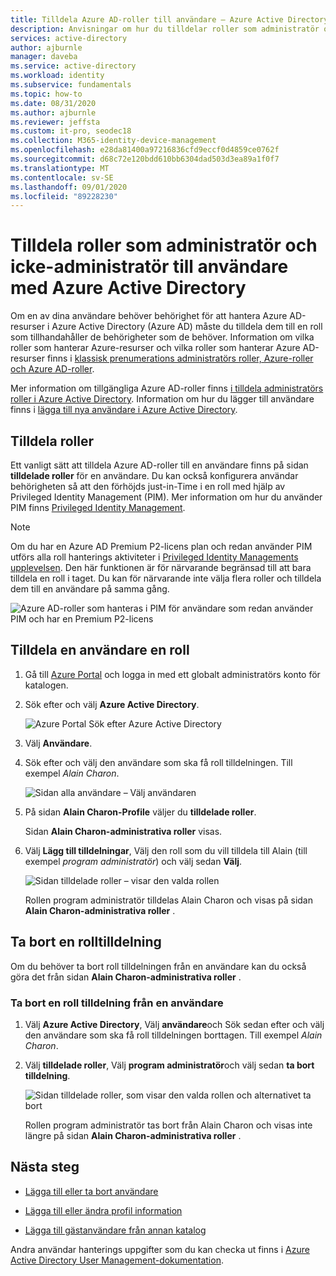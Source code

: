 ```yaml
---
title: Tilldela Azure AD-roller till användare – Azure Active Directory | Microsoft Docs
description: Anvisningar om hur du tilldelar roller som administratör och icke-administratör till användare med Azure Active Directory.
services: active-directory
author: ajburnle
manager: daveba
ms.service: active-directory
ms.workload: identity
ms.subservice: fundamentals
ms.topic: how-to
ms.date: 08/31/2020
ms.author: ajburnle
ms.reviewer: jeffsta
ms.custom: it-pro, seodec18
ms.collection: M365-identity-device-management
ms.openlocfilehash: e28da81400a97216836cfd9eccf0d4859ce0762f
ms.sourcegitcommit: d68c72e120bdd610bb6304dad503d3ea89a1f0f7
ms.translationtype: MT
ms.contentlocale: sv-SE
ms.lasthandoff: 09/01/2020
ms.locfileid: "89228230"
---
```

# <a name="assign-administrator-and-non-administrator-roles-to-users-with-azure-active-directory"></a>Tilldela roller som administratör och icke-administratör till användare med Azure Active Directory

Om en av dina användare behöver behörighet för att hantera Azure AD-resurser i Azure Active Directory (Azure AD) måste du tilldela dem till en roll som tillhandahåller de behörigheter som de behöver. Information om vilka roller som hanterar Azure-resurser och vilka roller som hanterar Azure AD-resurser finns i [klassisk prenumerations administratörs roller, Azure-roller och Azure AD-roller](../../role-based-access-control/rbac-and-directory-admin-roles.md).

Mer information om tillgängliga Azure AD-roller finns [i tilldela administratörs roller i Azure Active Directory](../users-groups-roles/directory-assign-admin-roles.md). Information om hur du lägger till användare finns i [lägga till nya användare i Azure Active Directory](add-users-azure-active-directory.md).

## <a name="assign-roles"></a>Tilldela roller

Ett vanligt sätt att tilldela Azure AD-roller till en användare finns på sidan **tilldelade roller** för en användare. Du kan också konfigurera användar behörigheten så att den förhöjds just-in-Time i en roll med hjälp av Privileged Identity Management (PIM). Mer information om hur du använder PIM finns [Privileged Identity Management](https://docs.microsoft.com/azure/active-directory/privileged-identity-management).

> [!Note]
> Om du har en Azure AD Premium P2-licens plan och redan använder PIM utförs alla roll hanterings aktiviteter i [Privileged Identity Managements upplevelsen](../users-groups-roles/directory-manage-roles-portal.md). Den här funktionen är för närvarande begränsad till att bara tilldela en roll i taget. Du kan för närvarande inte välja flera roller och tilldela dem till en användare på samma gång.
>
> ![Azure AD-roller som hanteras i PIM för användare som redan använder PIM och har en Premium P2-licens](./media/active-directory-users-assign-role-azure-portal/pim-manages-roles-for-p2.png)

## <a name="assign-a-role-to-a-user"></a>Tilldela en användare en roll

1. Gå till [Azure Portal](https://portal.azure.com/) och logga in med ett globalt administratörs konto för katalogen.

2. Sök efter och välj **Azure Active Directory**.

      ![Azure Portal Sök efter Azure Active Directory](media/active-directory-users-assign-role-azure-portal/search-azure-active-directory.png)

3. Välj **Användare**.

4. Sök efter och välj den användare som ska få roll tilldelningen. Till exempel _Alain Charon_.

      ![Sidan alla användare – Välj användaren](media/active-directory-users-assign-role-azure-portal/directory-role-select-user.png)

5. På sidan **Alain Charon-Profile** väljer du **tilldelade roller**.

    Sidan **Alain Charon-administrativa roller** visas.

6. Välj **Lägg till tilldelningar**, Välj den roll som du vill tilldela till Alain (till exempel _program administratör_) och välj sedan **Välj**.

    ![Sidan tilldelade roller – visar den valda rollen](media/active-directory-users-assign-role-azure-portal/directory-role-select-role.png)

    Rollen program administratör tilldelas Alain Charon och visas på sidan **Alain Charon-administrativa roller** .

## <a name="remove-a-role-assignment"></a>Ta bort en rolltilldelning

Om du behöver ta bort roll tilldelningen från en användare kan du också göra det från sidan **Alain Charon-administrativa roller** .

### <a name="to-remove-a-role-assignment-from-a-user"></a>Ta bort en roll tilldelning från en användare

1. Välj **Azure Active Directory**, Välj **användare**och Sök sedan efter och välj den användare som ska få roll tilldelningen borttagen. Till exempel _Alain Charon_.

2. Välj **tilldelade roller**, Välj **program administratör**och välj sedan **ta bort tilldelning**.

    ![Sidan tilldelade roller, som visar den valda rollen och alternativet ta bort](media/active-directory-users-assign-role-azure-portal/directory-role-remove-role.png)

    Rollen program administratör tas bort från Alain Charon och visas inte längre på sidan **Alain Charon-administrativa roller** .

## <a name="next-steps"></a>Nästa steg

- [Lägga till eller ta bort användare](add-users-azure-active-directory.md)

- [Lägga till eller ändra profil information](active-directory-users-profile-azure-portal.md)

- [Lägga till gästanvändare från annan katalog](../b2b/what-is-b2b.md)

Andra användar hanterings uppgifter som du kan checka ut finns i [Azure Active Directory User Management-dokumentation](../users-groups-roles/index.yml).

